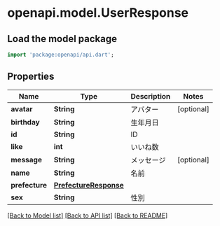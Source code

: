 # openapi.model.UserResponse

## Load the model package
```dart
import 'package:openapi/api.dart';
```

## Properties
Name | Type | Description | Notes
------------ | ------------- | ------------- | -------------
**avatar** | **String** | アバター | [optional] 
**birthday** | **String** | 生年月日 | 
**id** | **String** | ID | 
**like** | **int** | いいね数 | 
**message** | **String** | メッセージ | [optional] 
**name** | **String** | 名前 | 
**prefecture** | [**PrefectureResponse**](PrefectureResponse.md) |  | 
**sex** | **String** | 性別 | 

[[Back to Model list]](../README.md#documentation-for-models) [[Back to API list]](../README.md#documentation-for-api-endpoints) [[Back to README]](../README.md)


